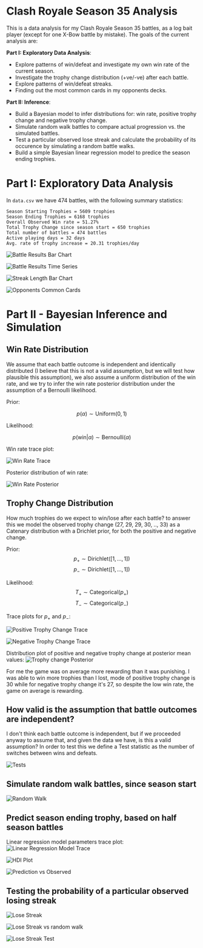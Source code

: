 # Clash Royale Season 35 Analysis

This is a data analysis for my Clash Royale Season 35 battles, as a log bait player (except for one X-Bow battle by mistake). The goals of the current analysis are:

**Part I: Exploratory Data Analysis**:
- Explore patterns of win/defeat and investigate my own win rate of the current season.
- Investigate the trophy change distribution (+ve/-ve) after each battle.
- Explore patterns of win/defeat streaks.
- Finding out the most common cards in my opponents decks.

**Part II: Inference**:
- Build a Bayesian model to infer distributions for: win rate, positive trophy change and negative trophy change.
- Simulate random walk battles to compare actual progression vs. the simulated battles.
- Test a particular observed lose streak and calculate the probability of its occurence by simulating a random battle walks.
- Build a simple Bayesian linear regression model to predice the season ending trophies.

# Part I: Exploratory Data Analysis
In `data.csv` we have 474 battles, with the following summary statistics:
```
Season Starting Trophies = 5609 trophies
Season Ending Trophies = 6168 trophies
Overall Observed Win rate = 51.27%
Total Trophy Change since season start = 650 trophies
Total number of battles = 474 battles
Active playing days = 32 days
Avg. rate of trophy increase = 20.31 trophies/day
``` 

![Battle Results Bar Chart](https://raw.githubusercontent.com/eigenemara/cr-analysis/main/images/battle_results_bar.png?raw=true)

![Battle Results Time Series](https://raw.githubusercontent.com/eigenemara/cr-analysis/main/images/battle_results_time_series.png?raw=true)

![Streak Length Bar Chart](https://raw.githubusercontent.com/eigenemara/cr-analysis/main/images/streak_length_bar.png?raw=true)

![Opponents Common Cards](https://raw.githubusercontent.com/eigenemara/cr-analysis/main/images/most_common_cards.png?raw=true)


# Part II - Bayesian Inference and Simulation
## Win Rate Distribution
We assume that each battle outcome is independent and identically distributed (I believe that this is not a valid assumption, but we will test how plausible this assumption), we also assume a uniform distribution of the win rate, and we try to infer the win rate posterior distribution under the assumption of a Bernoulli likelihood.

Prior:

$$ p(\alpha) \sim \text{Uniform}(0,1) $$

Likelihood:

$$ p(\text{win}|\alpha) \sim \text{Bernoulli}(\alpha)$$

Win rate trace plot:

![Win Rate Trace](https://raw.githubusercontent.com/eigenemara/cr-analysis/main/images/trace_win.png?raw=true)

Posterior distribution of win rate:

![Win Rate Posterior](https://raw.githubusercontent.com/eigenemara/cr-analysis/main/images/posterior_win_pct.png?raw=true)



## Trophy Change Distribution
How much trophies do we expect to win/lose after each battle? to answer this we model the observed trophy change (27, 29, 29, 30, .., 33) as a Catenary distribution with a Drichlet prior, for both the positive and negative change.

Prior:
$$p_+ \sim \text{Dirichlet}([1, \dots, 1])$$
$$p_- \sim \text{Dirichlet}([1, \dots, 1])$$

Likelihood:
$$T_+ \sim \text{Categorical} (p_+)$$
$$T_- \sim \text{Categorical} (p_-)$$


Trace plots for $p_+$ and $p_-$:

![Positive Trophy Change Trace](https://raw.githubusercontent.com/eigenemara/cr-analysis/main/images/trace_tropy_pos.png?raw=true)

![Negative Trophy Change Trace](https://raw.githubusercontent.com/eigenemara/cr-analysis/main/images/trace_trophy_neg.png?raw=true)

Distribution plot of positive and negative trophy change at posterior mean values:
![Trophy change Posterior](https://raw.githubusercontent.com/eigenemara/cr-analysis/main/images/trophy_change_dist.png?raw=true)

For me the game was on average more rewarding than it was punishing. I was able to win more trophies than I lost, mode of positive trophy change is 30 while for negative trophy change it's 27, so despite the low win rate, the game on average is rewarding.

## How valid is the assumption that battle outcomes are independent?
I don't think each battle outcome is independent, but if we proceeded anyway to assume that, and given the data we have, is this a valid assumption?
In order to test this we define a Test statistic as the number of switches between wins and defeats.

![Tests](https://raw.githubusercontent.com/eigenemara/cr-analysis/main/images/tests.png?raw=true)


## Simulate random walk battles, since season start
![Random Walk](https://raw.githubusercontent.com/eigenemara/cr-analysis/main/images/random_walk.png?raw=true)


## Predict season ending trophy, based on half season battles

Linear regression model parameters trace plot:
![Linear Regression Model Trace](https://raw.githubusercontent.com/eigenemara/cr-analysis/main/images/linear_regression.png?raw=true)

![HDI Plot](https://raw.githubusercontent.com/eigenemara/cr-analysis/main/images/linear_regression_hdi.png?raw=true)

![Prediction vs Observed](https://raw.githubusercontent.com/eigenemara/cr-analysis/main/images/linear_regression_prediction.png?raw=true)


## Testing the probability of a particular observed losing streak
![Lose Streak](https://raw.githubusercontent.com/eigenemara/cr-analysis/main/images/lose_streak.png?raw=true)

![Lose Streak vs random walk](https://raw.githubusercontent.com/eigenemara/cr-analysis/main/images/lose_streak_random-walk.png?raw=true)

![Lose Streak Test](https://raw.githubusercontent.com/eigenemara/cr-analysis/main/images/lose_streak_test.png?raw=true)
